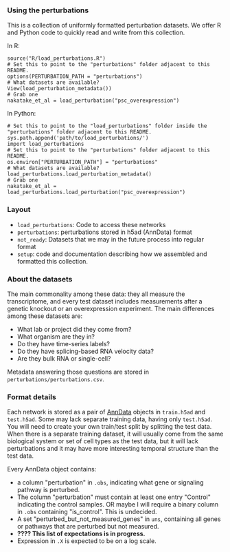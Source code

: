 ### Using the perturbations

This is a collection of uniformly formatted perturbation datasets. We offer R and Python code to quickly read and write from this collection. 

In R:

```
source("R/load_perturbations.R")
# Set this to point to the "perturbations" folder adjacent to this README. 
options(PERTURBATION_PATH = "perturbations")
# What datasets are available?
View(load_perturbation_metadata())
# Grab one
nakatake_et_al = load_perturbation("psc_overexpression") 
```

In Python:

```
# Set this to point to the "load_perturbations" folder inside the "perturbations" folder adjacent to this README. 
sys.path.append('path/to/load_perturbations/') 
import load_perturbations
# Set this to point to the "perturbations" folder adjacent to this README. 
os.environ["PERTURBATION_PATH"] = "perturbations"
# What datasets are available?
load_perturbations.load_perturbation_metadata()
# Grab one
nakatake_et_al = load_perturbations.load_perturbation("psc_overexpression") 
```

### Layout

- `load_perturbations`: Code to access these networks
- `perturbations`: perturbations stored in h5ad (AnnData) format
- `not_ready`: Datasets that we may in the future process into regular format
- `setup`: code and documentation describing how we assembled and formatted this collection.

### About the datasets 

The main commonality among these data: they all measure the transcriptome, and every test dataset includes measurements after a genetic knockout or an overexpression experiment. The main differences among these datasets are:

- What lab or project did they come from?
- What organism are they in?
- Do they have time-series labels?
- Do they have splicing-based RNA velocity data?
- Are they bulk RNA or single-cell?

Metadata answering those questions are stored in `perturbations/perturbations.csv`. 

### Format details 

Each network is stored as a pair of [AnnData](https://anndata.readthedocs.io/en/latest/index.html) objects in `train.h5ad` and `test.h5ad`. Some may lack separate training data, having only `test.h5ad`. You will need to create your own train/test split by splitting the test data. When there is a separate training dataset, it will usually come from the same biological system or set of cell types as the test data, but it will lack perturbations and it may have more interesting temporal structure than the test data. 

Every AnnData object contains:

- a column "perturbation" in `.obs`, indicating what gene or signaling pathway is perturbed.
- The column "perturbation" must contain at least one entry "Control" indicating the control samples. OR maybe I will require a binary column in `.obs` containing "is_control". This is undecided.
- A set "perturbed_but_not_measured_genes" in `uns`, containing all genes or pathways that are perturbed but not measured.
- **???? This list of expectations is in progress.**
- Expression in `.X` is expected to be on a log scale. 

